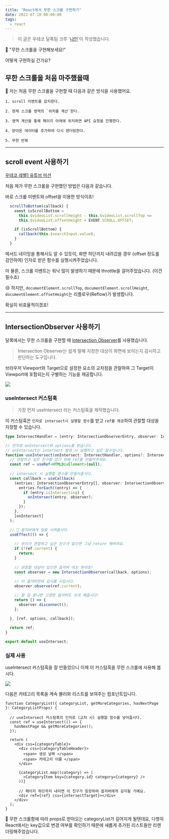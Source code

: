 ```yaml
---
title: "React에서 무한 스크롤 구현하기"
date: 2022-07-18 08:00:00
tags:
  - react
---
```


> 이 글은 우테코 달록팀 크루 '[나인](https://github.com/jhy979)'이 작성했습니다.

🎯 "무한 스크롤을 구현해보세요!"

어떻게 구현하실 건가요?

## 무한 스크롤을 처음 마주했을때

🤔 저는 처음 무한 스크롤을 구현할 때 다음과 같은 방식을 사용했어요.

```
1. scroll 이벤트를 감지한다.

2. 현재 스크롤 영역의 `위치를 계산`한다.

3. 영역 계산을 통해 페이지 아래에 위치하면 API 요청을 진행한다.

4. 받아온 데이터를 추가하여 다시 렌더링한다.

5. 무한 반복
```

---
## scroll event 사용하기

[우테코 레벨1 유튜브 미션](https://github.dev/jhy979/javascript-youtube-classroom/tree/jhy979-step2)

처음 제가 무한 스크롤을 구현했던 방법은 다음과 같습니다.

바로 스크롤 이벤트와 offset을 이용한 방식이죠!

```js
  scrollToBottom(callback) {
    const isScrollBottom =
      this.$videoList.scrollHeight - this.$videoList.scrollTop <=
      this.$videoList.offsetHeight + EVENT.SCROLL.OFFSET;

    if (isScrollBottom) {
      callback(this.$searchInput.value);
    }
  }
```
메서드 네이밍을 통해서도 알 수 있듯이, 화면 하단까지 내려갔을 경우 (offset 정도를 감안하여) 인자로 받은 함수를 실행시켜주었습니다.

아 물론, 스크롤 이벤트는 워낙 많이 발생하기 때문에 throttle을 걸어주었습니다. (이건 필수죠)

😢 하지만, `documentElement.scrollTop`, `documentElement.scrollHeight`, `documentElement.offsetHeight`는 리플로우(Reflow)가 발생합니다.

확실히 비효율적이겠죠!

---

## IntersectionObserver 사용하기

달록에서는 무한 스크롤을 구현할 때 [Intersection Observer](https://developer.mozilla.org/ko/docs/Web/API/Intersection_Observer_API)를 사용했습니다. 

> Intersection Observer는 쉽게 말해 지정한 대상이 화면에 보이는지 감시하고 판단하는 도구입니다.

브라우저 Viewport와 Target으로 설정한 요소의 교차점을 관찰하여 그 Target이 Viewport에 포함되는지 구별하는 기능을 제공합니다. 

<img src="https://velog.velcdn.com/images/jhy979/post/19500233-65fc-4ba9-b421-81516700c00b/image.png" />


### useIntersect 커스텀훅

> 가장 먼저 useIntersect 라는 커스텀훅을 제작했습니다. 

이 커스텀훅은 `인자로 intersect시 실행할 함수`를 받고 `ref를 제공`하여 관찰할 대상을 지정할 수 있습니다.

```ts
type IntersectHandler = (entry: IntersectionObserverEntry, observer: IntersectionObserver) => void;

// 인자로 onIntersect와 options를 받습니다.
// onIntersect는 intersect 발생 시 실행하고 싶은 함수입니다.
function useIntersect(onIntersect: IntersectHandler, options?: IntersectionObserverInit) {
  // 관찰하고 싶은 친구를 잡기 위해 ref를 만들어주세요.
  const ref = useRef<HTMLDivElement>(null); 
  
  // intersect 시 실행할 함수를 만들어줍시다.
  const callback = useCallback(
    (entries: IntersectionObserverEntry[], observer: IntersectionObserver) => {
      entries.forEach((entry) => {
        if (entry.isIntersecting) {
          onIntersect(entry, observer);
        }
      });
    },
    [onIntersect]
  );

  // 🔨 옵저버에게 일을 시켜봅시다.
  useEffect(() => {
    
  	// 우리가 관찰하고 싶은 친구가 없으면 그냥 return 해버려요.
    if (!ref.current) {
      return;
    }
	
    // 관찰할 대상이 있으면 옵저버 데꼬 와야죠!
    const observer = new IntersectionObserver(callback, options);
	
    // 이 옵저버한테 감시를 시킵시다.
    observer.observe(ref.current);

    // 할 일 끝나면 고생한 옵저버도 쉬게 해줍시다!
    return () => {
      observer.disconnect();
    };
    
  }, [ref, options, callback]);

  return ref;
}

export default useIntersect;
```

### 실제 사용
useIntersect 커스텀훅을 잘 만들었으니 이제 이 커스텀훅을 무한 스크롤에 사용해 봅시다.

![](https://velog.velcdn.com/images/jhy979/post/4643727c-852d-4f23-ab4f-44ce79e2e3b2/image.gif)

다음은 카테고리 목록을 계속 불러와 리스트를 보여주는 컴포넌트입니다.
```tsx
function CategoryList({ categoryList, getMoreCategories, hasNextPage }: CategoryListProps) {
  
  // useIntersect 커스텀훅의 인자로 (교차 시) 실행할 함수를 넣어줍시다.
  const ref = useIntersect(() => {
    hasNextPage && getMoreCategories();
  });

  return (
    <div css={categoryTable}>
      <div css={categoryTableHeader}>
        <span> 생성 날짜 </span>
        <span> 카테고리 이름 </span>
      </div>
      
      {categoryList.map((category) => (
        <CategoryItem key={category.id} category={category} />
      ))}
      
      // 페이지 하단까지 내리면 이 친구가 등장하여 옵저버에게 감지될 거예요.
      <div ref={ref} css={intersectTarget}></div>
    </div>
  );
}

```
💪 무한 스크롤함에 따라 props로 받아오는 categoryList가 길어지게 될텐데요, 다행히 React에서는 key값으로 변경 여부를 확인하기 때문에 새롭게 추가된 리스트들만 리렌더링해주었습니다.
